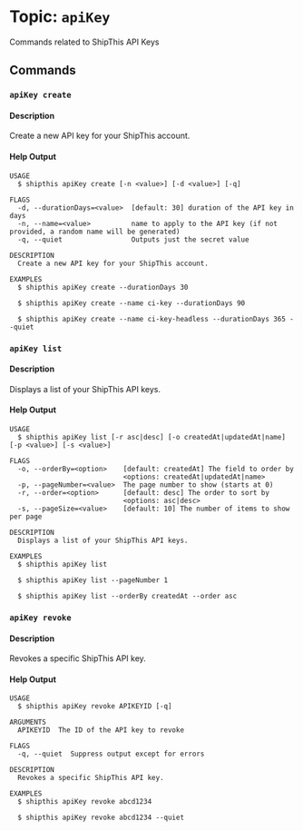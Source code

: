 # Topic: `apiKey`

Commands related to ShipThis API Keys


## Commands


### `apiKey create`

#### Description

Create a new API key for your ShipThis account.

#### Help Output

```help
USAGE
  $ shipthis apiKey create [-n <value>] [-d <value>] [-q]

FLAGS
  -d, --durationDays=<value>  [default: 30] duration of the API key in days
  -n, --name=<value>          name to apply to the API key (if not provided, a random name will be generated)
  -q, --quiet                 Outputs just the secret value

DESCRIPTION
  Create a new API key for your ShipThis account.

EXAMPLES
  $ shipthis apiKey create --durationDays 30

  $ shipthis apiKey create --name ci-key --durationDays 90

  $ shipthis apiKey create --name ci-key-headless --durationDays 365 --quiet
```

### `apiKey list`

#### Description

Displays a list of your ShipThis API keys.

#### Help Output

```help
USAGE
  $ shipthis apiKey list [-r asc|desc] [-o createdAt|updatedAt|name] [-p <value>] [-s <value>]

FLAGS
  -o, --orderBy=<option>    [default: createdAt] The field to order by
                            <options: createdAt|updatedAt|name>
  -p, --pageNumber=<value>  The page number to show (starts at 0)
  -r, --order=<option>      [default: desc] The order to sort by
                            <options: asc|desc>
  -s, --pageSize=<value>    [default: 10] The number of items to show per page

DESCRIPTION
  Displays a list of your ShipThis API keys.

EXAMPLES
  $ shipthis apiKey list

  $ shipthis apiKey list --pageNumber 1

  $ shipthis apiKey list --orderBy createdAt --order asc
```

### `apiKey revoke`

#### Description

Revokes a specific ShipThis API key.

#### Help Output

```help
USAGE
  $ shipthis apiKey revoke APIKEYID [-q]

ARGUMENTS
  APIKEYID  The ID of the API key to revoke

FLAGS
  -q, --quiet  Suppress output except for errors

DESCRIPTION
  Revokes a specific ShipThis API key.

EXAMPLES
  $ shipthis apiKey revoke abcd1234

  $ shipthis apiKey revoke abcd1234 --quiet
```
